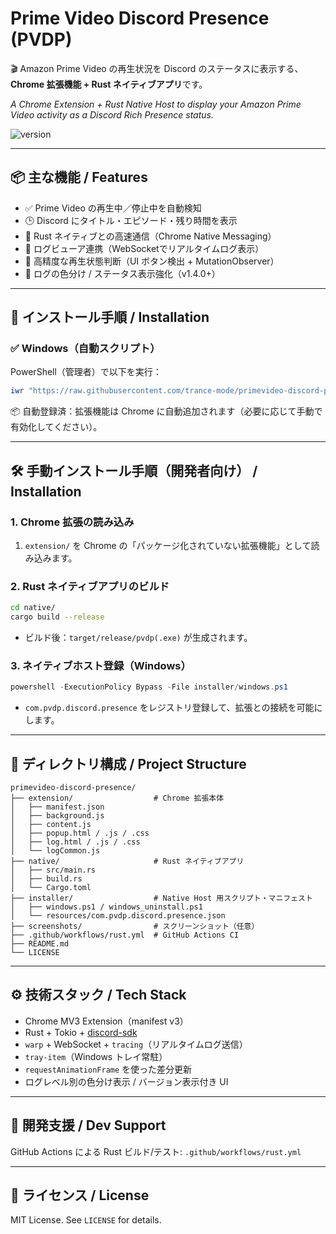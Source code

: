 # Prime Video Discord Presence (PVDP)

🎬 Amazon Prime Video の再生状況を Discord のステータスに表示する、**Chrome 拡張機能 + Rust ネイティブアプリ**です。

*A Chrome Extension + Rust Native Host to display your Amazon Prime Video activity as a Discord Rich Presence status.*

![version](https://img.shields.io/badge/version-v1.4.0-blue)

---

## 📦 主な機能 / Features

- ✅ Prime Video の再生中／停止中を自動検知
- 🕒 Discord にタイトル・エピソード・残り時間を表示
- 🚀 Rust ネイティブとの高速通信（Chrome Native Messaging）
- 🔌 ログビューア連携（WebSocketでリアルタイムログ表示）
- 🧠 高精度な再生状態判断（UI ボタン検出 + MutationObserver）
- 🎨 ログの色分け / ステータス表示強化（v1.4.0+）

---

## 🧩 インストール手順 / Installation

### ✅ Windows（自動スクリプト）

PowerShell（管理者）で以下を実行：

```powershell
iwr "https://raw.githubusercontent.com/trance-mode/primevideo-discord-presence/main/installer/windows.ps1" | iex
```
📦 自動登録済：拡張機能は Chrome に自動追加されます（必要に応じて手動で有効化してください）。

---

## 🛠 手動インストール手順（開発者向け） / Installation

### 1. Chrome 拡張の読み込み

1. `extension/` を Chrome の「パッケージ化されていない拡張機能」として読み込みます。

### 2. Rust ネイティブアプリのビルド

```sh
cd native/
cargo build --release
```

- ビルド後：`target/release/pvdp(.exe)` が生成されます。

### 3. ネイティブホスト登録（Windows）

```ps1
powershell -ExecutionPolicy Bypass -File installer/windows.ps1
```

- `com.pvdp.discord.presence` をレジストリ登録して、拡張との接続を可能にします。

---

## 📁 ディレクトリ構成 / Project Structure

```
primevideo-discord-presence/
├── extension/                  # Chrome 拡張本体
│   ├── manifest.json
│   ├── background.js
│   ├── content.js
│   ├── popup.html / .js / .css
│   ├── log.html / .js / .css
│   └── logCommon.js
├── native/                     # Rust ネイティブアプリ
│   ├── src/main.rs
│   ├── build.rs
│   └── Cargo.toml
├── installer/                  # Native Host 用スクリプト・マニフェスト
│   ├── windows.ps1 / windows_uninstall.ps1
│   └── resources/com.pvdp.discord.presence.json
├── screenshots/                # スクリーンショット（任意）
├── .github/workflows/rust.yml  # GitHub Actions CI
├── README.md
└── LICENSE
```

---

## ⚙️ 技術スタック / Tech Stack

- Chrome MV3 Extension（manifest v3）
- Rust + Tokio + [discord-sdk](https://github.com/discord/discord-rs)
- `warp` + WebSocket + `tracing`（リアルタイムログ送信）
- `tray-item`（Windows トレイ常駐）
- `requestAnimationFrame` を使った差分更新
- ログレベル別の色分け表示 / バージョン表示付き UI

---

## 🧪 開発支援 / Dev Support

GitHub Actions による Rust ビルド/テスト:
`.github/workflows/rust.yml`

---

## 📄 ライセンス / License

MIT License. See `LICENSE` for details.